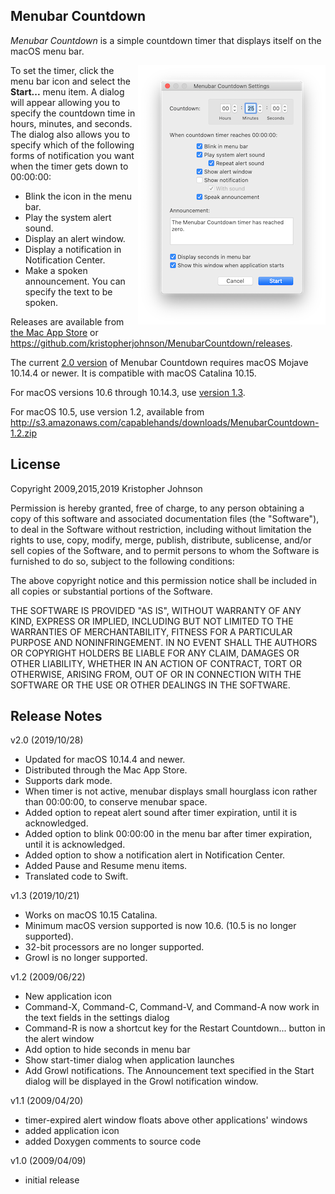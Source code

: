 Menubar Countdown
-----------------

_Menubar Countdown_ is a simple countdown timer that displays itself on the
macOS menu bar.

<img src="docs/MenubarCountdownSettings.png" alt="Screenshot" align="right"/>

To set the timer, click the menu bar icon and select the **Start...** menu item.
A dialog will appear allowing you to specify the countdown time in hours,
minutes, and seconds. The dialog also allows you to specify which of the
following forms of notification you want when the timer gets down to 00:00:00:

- Blink the icon in the menu bar.
- Play the system alert sound.
- Display an alert window.
- Display a notification in Notification Center.
- Make a spoken announcement. You can specify the text to be spoken.

Releases are available from [the Mac App Store](https://apps.apple.com/us/app/menubar-countdown/id1485343244?mt=12) 
or <https://github.com/kristopherjohnson/MenubarCountdown/releases>.

The current [2.0 version](https://github.com/kristopherjohnson/MenubarCountdown/releases/tag/2.0)
of Menubar Countdown requires macOS Mojave 10.14.4 or
newer.  It is compatible with macOS Catalina 10.15.

For macOS versions 10.6 through 10.14.3, use
[version 1.3](https://github.com/kristopherjohnson/MenubarCountdown/releases/tag/1.3).

For macOS 10.5, use version 1.2, available from
<http://s3.amazonaws.com/capablehands/downloads/MenubarCountdown-1.2.zip>


## License

Copyright 2009,2015,2019 Kristopher Johnson

Permission is hereby granted, free of charge, to any person obtaining a
copy of this software and associated documentation files (the
"Software"), to deal in the Software without restriction, including
without limitation the rights to use, copy, modify, merge, publish,
distribute, sublicense, and/or sell copies of the Software, and to
permit persons to whom the Software is furnished to do so, subject to
the following conditions:

The above copyright notice and this permission notice shall be included
in all copies or substantial portions of the Software.

THE SOFTWARE IS PROVIDED "AS IS", WITHOUT WARRANTY OF ANY KIND, EXPRESS
OR IMPLIED, INCLUDING BUT NOT LIMITED TO THE WARRANTIES OF
MERCHANTABILITY, FITNESS FOR A PARTICULAR PURPOSE AND NONINFRINGEMENT.
IN NO EVENT SHALL THE AUTHORS OR COPYRIGHT HOLDERS BE LIABLE FOR ANY
CLAIM, DAMAGES OR OTHER LIABILITY, WHETHER IN AN ACTION OF CONTRACT,
TORT OR OTHERWISE, ARISING FROM, OUT OF OR IN CONNECTION WITH THE
SOFTWARE OR THE USE OR OTHER DEALINGS IN THE SOFTWARE.


## Release Notes

v2.0 (2019/10/28)

- Updated for macOS 10.14.4 and newer.
- Distributed through the Mac App Store.
- Supports dark mode.
- When timer is not active, menubar displays small hourglass icon rather than 00:00:00, to conserve menubar space.
- Added option to repeat alert sound after timer expiration, until it is acknowledged.
- Added option to blink 00:00:00 in the menu bar after timer expiration, until it is acknowledged.
- Added option to show a notification alert in Notification Center.
- Added Pause and Resume menu items.
- Translated code to Swift.

v1.3 (2019/10/21)

- Works on macOS 10.15 Catalina.
- Minimum macOS version supported is now 10.6. (10.5 is no longer supported).
- 32-bit processors are no longer supported.
- Growl is no longer supported.

v1.2 (2009/06/22)

- New application icon
- Command-X, Command-C, Command-V, and Command-A now work in the text fields in the settings dialog
- Command-R is now a shortcut key for the Restart Countdown... button in the alert window
- Add option to hide seconds in menu bar
- Show start-timer dialog when application launches
- Add Growl notifications.  The Announcement text specified in the Start dialog will be displayed in the Growl notification window.

v1.1 (2009/04/20)

- timer-expired alert window floats above other applications' windows
- added application icon
- added Doxygen comments to source code

v1.0 (2009/04/09)

- initial release


